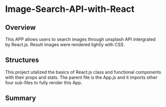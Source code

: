 # Image-Search-API-with-React

## Overview
This APP allows users to search images through unsplash API intergrated by React.js. Result images were rendered lightly with CSS.

## Structures
This project utalized the basics of React.js class and functional components with their props and stats. The parent file is the App.js and it imports other four sub-files to fully render this App. 

## Summary
